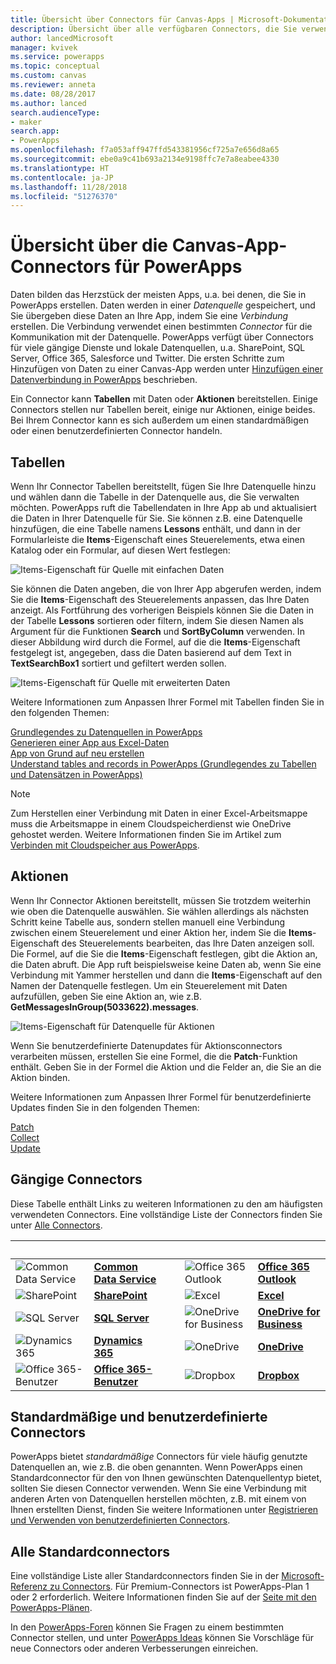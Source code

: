 ```yaml
---
title: Übersicht über Connectors für Canvas-Apps | Microsoft-Dokumentation
description: Übersicht über alle verfügbaren Connectors, die Sie verwenden können, um Canvas-Apps zu erstellen
author: lancedMicrosoft
manager: kvivek
ms.service: powerapps
ms.topic: conceptual
ms.custom: canvas
ms.reviewer: anneta
ms.date: 08/28/2017
ms.author: lanced
search.audienceType:
- maker
search.app:
- PowerApps
ms.openlocfilehash: f7a053aff947ffd543381956cf725a7e656d8a65
ms.sourcegitcommit: ebe0a9c41b693a2134e9198ffc7e7a8eabee4330
ms.translationtype: HT
ms.contentlocale: ja-JP
ms.lasthandoff: 11/28/2018
ms.locfileid: "51276370"
---
```

# <a name="overview-of-canvas-app-connectors-for-powerapps"></a>Übersicht über die Canvas-App-Connectors für PowerApps
Daten bilden das Herzstück der meisten Apps, u.a. bei denen, die Sie in PowerApps erstellen. Daten werden in einer *Datenquelle* gespeichert, und Sie übergeben diese Daten an Ihre App, indem Sie eine *Verbindung* erstellen. Die Verbindung verwendet einen bestimmten *Connector* für die Kommunikation mit der Datenquelle. PowerApps verfügt über Connectors für viele gängige Dienste und lokale Datenquellen, u.a. SharePoint, SQL Server, Office 365, Salesforce und Twitter. Die ersten Schritte zum Hinzufügen von Daten zu einer Canvas-App werden unter [Hinzufügen einer Datenverbindung in PowerApps](add-data-connection.md) beschrieben.

Ein Connector kann **Tabellen** mit Daten oder **Aktionen** bereitstellen. Einige Connectors stellen nur Tabellen bereit, einige nur Aktionen, einige beides. Bei Ihrem Connector kann es sich außerdem um einen standardmäßigen oder einen benutzerdefinierten Connector handeln.

## <a name="tables"></a>Tabellen

Wenn Ihr Connector Tabellen bereitstellt, fügen Sie Ihre Datenquelle hinzu und wählen dann die Tabelle in der Datenquelle aus, die Sie verwalten möchten. PowerApps ruft die Tabellendaten in Ihre App ab und aktualisiert die Daten in Ihrer Datenquelle für Sie. Sie können z.B. eine Datenquelle hinzufügen, die eine Tabelle namens **Lessons** enthält, und dann in der Formularleiste die **Items**-Eigenschaft eines Steuerelements, etwa einen Katalog oder ein Formular, auf diesen Wert festlegen:

 ![Items-Eigenschaft für Quelle mit einfachen Daten](./media/connections-list/ItemPropertyPlain.png)

Sie können die Daten angeben, die von Ihrer App abgerufen werden, indem Sie die **Items**-Eigenschaft des Steuerelements anpassen, das Ihre Daten anzeigt. Als Fortführung des vorherigen Beispiels können Sie die Daten in der Tabelle **Lessons** sortieren oder filtern, indem Sie diesen Namen als Argument für die Funktionen **Search** und **SortByColumn** verwenden. In dieser Abbildung wird durch die Formel, auf die die **Items**-Eigenschaft festgelegt ist, angegeben, dass die Daten basierend auf dem Text in **TextSearchBox1** sortiert und gefiltert werden sollen. 

 ![Items-Eigenschaft für Quelle mit erweiterten Daten](./media/connections-list/ItemPropertyExpanded.png)

Weitere Informationen zum Anpassen Ihrer Formel mit Tabellen finden Sie in den folgenden Themen:

  [Grundlegendes zu Datenquellen in PowerApps](working-with-data-sources.md)<br> 
  [Generieren einer App aus Excel-Daten](get-started-create-from-data.md)<br> 
  [App von Grund auf neu erstellen](get-started-create-from-blank.md)<br>
  [Understand tables and records in PowerApps (Grundlegendes zu Tabellen und Datensätzen in PowerApps)](working-with-tables.md)

  > [!NOTE]
  > Zum Herstellen einer Verbindung mit Daten in einer Excel-Arbeitsmappe muss die Arbeitsmappe in einem Cloudspeicherdienst wie OneDrive gehostet werden. Weitere Informationen finden Sie im Artikel zum [Verbinden mit Cloudspeicher aus PowerApps](connections/cloud-storage-blob-connections.md).

## <a name="actions"></a>Aktionen

Wenn Ihr Connector Aktionen bereitstellt, müssen Sie trotzdem weiterhin wie oben die Datenquelle auswählen. Sie wählen allerdings als nächsten Schritt keine Tabelle aus, sondern stellen manuell eine Verbindung zwischen einem Steuerelement und einer Aktion her, indem Sie die **Items**-Eigenschaft des Steuerelements bearbeiten, das Ihre Daten anzeigen soll. Die Formel, auf die Sie die **Items**-Eigenschaft festlegen, gibt die Aktion an, die Daten abruft. Die App ruft beispielsweise keine Daten ab, wenn Sie eine Verbindung mit Yammer herstellen und dann die **Items**-Eigenschaft auf den Namen der Datenquelle festlegen. Um ein Steuerelement mit Daten aufzufüllen, geben Sie eine Aktion an, wie z.B. **GetMessagesInGroup(5033622).messages**.

![Items-Eigenschaft für Datenquelle für Aktionen](./media/connections-list/ItemPropertyAction.png)

Wenn Sie benutzerdefinierte Datenupdates für Aktionsconnectors verarbeiten müssen, erstellen Sie eine Formel, die die **Patch**-Funktion enthält. Geben Sie in der Formel die Aktion und die Felder an, die Sie an die Aktion binden.  

Weitere Informationen zum Anpassen Ihrer Formel für benutzerdefinierte Updates finden Sie in den folgenden Themen:

[Patch](functions/function-patch.md)<br>[Collect](functions/function-clear-collect-clearcollect.md)<br>[Update](functions/function-update-updateif.md)

## <a name="popular-connectors"></a>Gängige Connectors

Diese Tabelle enthält Links zu weiteren Informationen zu den am häufigsten verwendeten Connectors. Eine vollständige Liste der Connectors finden Sie unter [Alle Connectors](#all-standard-connectors).

| &nbsp; | &nbsp; | &nbsp; | &nbsp; | &nbsp; |
| --- | --- | --- | --- | --- |
| ![Common Data Service](./media/connections-list/cdm.png) |[**Common Data Service**](../common-data-service/data-platform-intro.md) |&nbsp; |![Office 365 Outlook](./media/connections-list/office365.png) |[**Office 365 Outlook**](connections/connection-office365-outlook.md) |
| ![SharePoint](./media/connections-list/sharepoint.png) |[**SharePoint**](connections/connection-sharepoint-online.md) |&nbsp; |![Excel](./media/connections-list/excel.png) |[**Excel**](connections/connection-excel.md) |
| ![SQL Server](./media/connections-list/sql.png) |[**SQL Server**](connections/connection-azure-sqldatabase.md) |&nbsp; |![OneDrive for Business](./media/connections-list/onedrive.png) |[**OneDrive for Business**](connections/cloud-storage-blob-connections.md) |
| ![Dynamics 365](./media/connections-list/dynamics-365.png) |[**Dynamics 365**](connections/connection-dynamics-crmonline.md) |&nbsp; |![OneDrive](./media/connections-list/onedrive.png) |[**OneDrive**](connections/cloud-storage-blob-connections.md) |
| ![Office 365-Benutzer](./media/connections-list/office365.png) |[**Office 365-Benutzer**](connections/connection-office365-users.md) |&nbsp; |![Dropbox](./media/connections-list/dropbox.png) |[**Dropbox**](connections/cloud-storage-blob-connections.md) |

## <a name="standard-and-custom-connectors"></a>Standardmäßige und benutzerdefinierte Connectors
PowerApps bietet *standardmäßige* Connectors für viele häufig genutzte Datenquellen an, wie z.B. die oben genannten. Wenn PowerApps einen Standardconnector für den von Ihnen gewünschten Datenquellentyp bietet, sollten Sie diesen Connector verwenden. Wenn Sie eine Verbindung mit anderen Arten von Datenquellen herstellen möchten, z.B. mit einem von Ihnen erstellten Dienst, finden Sie weitere Informationen unter [Registrieren und Verwenden von benutzerdefinierten Connectors](../canvas-apps/register-custom-api.md).

## <a name="all-standard-connectors"></a>Alle Standardconnectors
Eine vollständige Liste aller Standardconnectors finden Sie in der [Microsoft-Referenz zu Connectors](https://docs.microsoft.com/connectors/). Für Premium-Connectors ist PowerApps-Plan 1 oder 2 erforderlich. Weitere Informationen finden Sie auf der [Seite mit den PowerApps-Plänen](https://powerapps.microsoft.com/pricing/).

In den [PowerApps-Foren](https://powerusers.microsoft.com/t5/PowerApps-Community/ct-p/PowerApps1) können Sie Fragen zu einem bestimmten Connector stellen, und unter [PowerApps Ideas](https://powerusers.microsoft.com/t5/PowerApps-Ideas/idb-p/PowerAppsIdeas) können Sie Vorschläge für neue Connectors oder anderen Verbesserungen einreichen.
